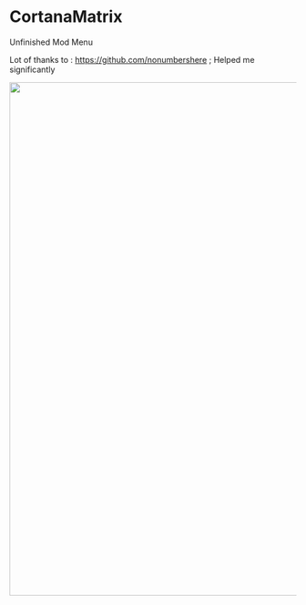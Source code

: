 # CortanaMatrix
Unfinished Mod Menu
 
 Lot of thanks to : https://github.com/nonumbershere  ; Helped me significantly 
 
 
  
 
 
 
 
 
 <img src="https://i.imgur.com/2eeYSwz.png"  width="600" height="900">
